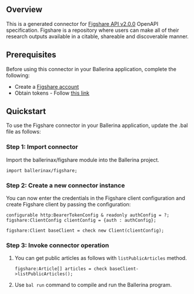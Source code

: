 ## Overview
This is a generated connector for [Figshare API v2.0.0](https://docs.figshare.com/) OpenAPI specification. Figshare is a repository where users can make all of their research outputs available in a citable, shareable and discoverable manner.

## Prerequisites

Before using this connector in your Ballerina application, complete the following:

* Create a [Figshare account](https://figshare.com/account/register)
* Obtain tokens - Follow [this link](https://figshare.com/account/applications)
 
## Quickstart

To use the Figshare connector in your Ballerina application, update the .bal file as follows:

### Step 1: Import connector
Import the ballerinax/figshare module into the Ballerina project.
```ballerina
import ballerinax/figshare;
```
### Step 2: Create a new connector instance

You can now enter the credentials in the Figshare client configuration and create Figshare client by passing the configuration:

```ballerina
configurable http:BearerTokenConfig & readonly authConfig = ?;
figshare:ClientConfig clientConfig = {auth : authConfig};

figshare:Client baseClient = check new Client(clientConfig);
```

### Step 3: Invoke connector operation

1. You can get public articles as follows with `listPublicArticles` method.
    ```ballerina
    figshare:Article[] articles = check baseClient->listPublicArticles();
    ```
2. Use `bal run` command to compile and run the Ballerina program. 